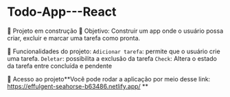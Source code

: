 # Todo-App---React
:construction: Projeto em construção :construction:
Objetivo: Construir um app onde o usuário possa criar, excluir e marcar uma tarefa como pronta.

:hammer: Funcionalidades do projeto:
`Adicionar tarefa`: permite que o usuário crie uma tarefa.
`Deletar`: possibilita a exclusão da tarefa
`Check`: Altera o estado da tarefa entre concluída e pendente

📁 Acesso ao projeto**Você pode rodar a aplicação por meio desse link: https://effulgent-seahorse-b63486.netlify.app/ **
